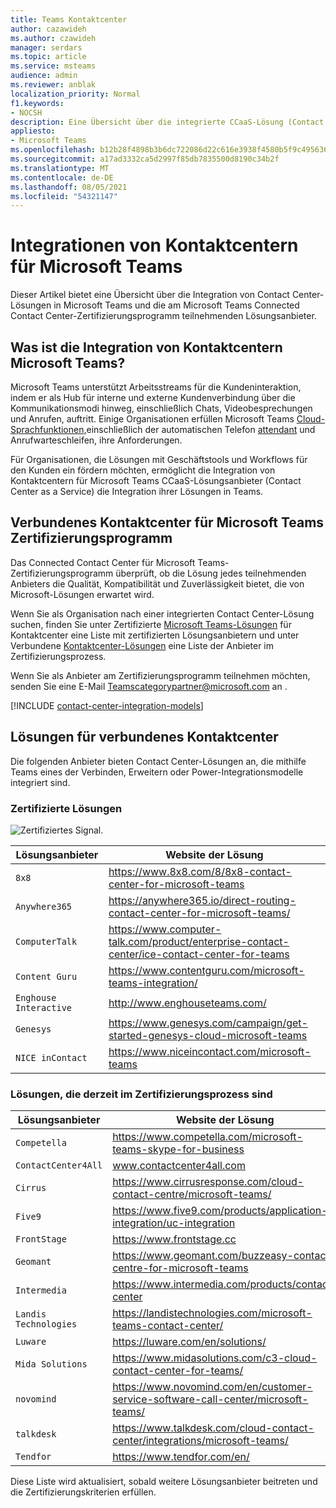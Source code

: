 ```yaml
---
title: Teams Kontaktcenter
author: cazawideh
ms.author: czawideh
manager: serdars
ms.topic: article
ms.service: msteams
audience: admin
ms.reviewer: anblak
localization_priority: Normal
f1.keywords:
- NOCSH
description: Eine Übersicht über die integrierte CCaaS-Lösung (Contact Center as a Service) für Microsoft Teams
appliesto:
- Microsoft Teams
ms.openlocfilehash: b12b28f4898b3b6dc722086d22c616e3938f4580b5f9c4956367663ea841d305
ms.sourcegitcommit: a17ad3332ca5d2997f85db7835500d8190c34b2f
ms.translationtype: MT
ms.contentlocale: de-DE
ms.lasthandoff: 08/05/2021
ms.locfileid: "54321147"
---
```

# <a name="contact-center-integrations-for-microsoft-teams"></a>Integrationen von Kontaktcentern für Microsoft Teams

  Dieser Artikel bietet eine Übersicht über die Integration von Contact Center-Lösungen in Microsoft Teams und die am Microsoft Teams Connected Contact Center-Zertifizierungsprogramm teilnehmenden Lösungsanbieter.

## <a name="what-is-contact-center-integration-for-microsoft-teams"></a>Was ist die Integration von Kontaktcentern Microsoft Teams?

Microsoft Teams unterstützt Arbeitsstreams für die Kundeninteraktion, indem er als Hub für interne und externe Kundenverbindung über die Kommunikationsmodi hinweg, einschließlich Chats, Videobesprechungen und Anrufen, auftritt. Einige Organisationen erfüllen Microsoft Teams [Cloud-Sprachfunktionen,](./cloud-voice-landing-page.md)einschließlich der automatischen Telefon [attendant](./what-are-phone-system-auto-attendants.md) und Anrufwarteschleifen, [](./create-a-phone-system-call-queue.md)ihre Anforderungen.

Für Organisationen, die Lösungen mit Geschäftstools und Workflows für den Kunden ein fördern möchten, ermöglicht die Integration von Kontaktcentern für Microsoft Teams CCaaS-Lösungsanbieter (Contact Center as a Service) die Integration ihrer Lösungen in Teams.


## <a name="connected-contact-center-for-microsoft-teams-certification-program"></a>Verbundenes Kontaktcenter für Microsoft Teams Zertifizierungsprogramm

Das Connected Contact Center für Microsoft Teams-Zertifizierungsprogramm überprüft, ob die Lösung jedes teilnehmenden Anbieters die Qualität, Kompatibilität und Zuverlässigkeit bietet, die von Microsoft-Lösungen erwartet wird.

Wenn Sie als Organisation nach einer integrierten Contact Center-Lösung suchen, finden Sie unter Zertifizierte [Microsoft Teams-Lösungen](https://cloudpartners.transform.microsoft.com/contact-center-solutions) für Kontaktcenter eine Liste mit zertifizierten Lösungsanbietern und unter Verbundene [Kontaktcenter-Lösungen](#connected-contact-center-solutions) eine Liste der Anbieter im Zertifizierungsprozess.

Wenn Sie als Anbieter am Zertifizierungsprogramm teilnehmen möchten, senden Sie eine E-Mail <Teamscategorypartner@microsoft.com> an .

[!INCLUDE [contact-center-integration-models](./includes/contact-center-integration-models.md)]


## <a name="connected-contact-center-solutions"></a>Lösungen für verbundenes Kontaktcenter

Die folgenden Anbieter bieten Contact Center-Lösungen an, die mithilfe Teams eines der Verbinden, Erweitern oder Power-Integrationsmodelle integriert sind.

### <a name="certified-solutions"></a>Zertifizierte Lösungen

![Zertifiziertes Signal.](media/English_Solution_Certified_Teams_badge_noBkgrd_GrayText_RGB_500px.png)

|  Lösungsanbieter                                                                                                                               |  Website der Lösung                                                                                                                                                                                                                                                                                                                                                                                                                                                              |
| ---------------------------------------------------------------------------------------------------------------------------------------- | -------------------------------------------------------------------------------------------------------------------------------------------------------------------------------------------------------------------------------------------------------------------------------------------------------------------------------------------------------------------------------------------------------------------------------------------------------------------------------- |
| `8x8` | https://www.8x8.com/8/8x8-contact-center-for-microsoft-teams                                                    |
| `Anywhere365` | https://anywhere365.io/direct-routing-contact-center-for-microsoft-teams/                                      |
| `ComputerTalk` | https://www.computer-talk.com/product/enterprise-contact-center/ice-contact-center-for-teams         |
| `Content Guru` | https://www.contentguru.com/microsoft-teams-integration/    |
| `Enghouse Interactive` | http://www.enghouseteams.com/         |
| `Genesys` | https://www.genesys.com/campaign/get-started-genesys-cloud-microsoft-teams                                      |
| `NICE inContact` | https://www.niceincontact.com/microsoft-teams                                                            |

### <a name="solutions-currently-in-the-certification-process"></a>Lösungen, die derzeit im Zertifizierungsprozess sind

|  Lösungsanbieter                                                                                                                               |  Website der Lösung                                                                                                                                                                                                                                                                                                                                                                                                                                                              |
| ---------------------------------------------------------------------------------------------------------------------------------------- | -------------------------------------------------------------------------------------------------------------------------------------------------------------------------------------------------------------------------------------------------------------------------------------------------------------------------------------------------------------------------------------------------------------------------------------------------------------------------------- |
| `Competella` | https://www.competella.com/microsoft-teams-skype-for-business                                  |
| `ContactCenter4All` | www.contactcenter4all.com |
| `Cirrus` | https://www.cirrusresponse.com/cloud-contact-centre/microsoft-teams/ |
| `Five9` | https://www.five9.com/products/application-integration/uc-integration                                                   |
| `FrontStage` | https://www.frontstage.cc                                                                                        |
| `Geomant` | https://www.geomant.com/buzzeasy-contact-centre-for-microsoft-teams                                                  |
| `Intermedia` | https://www.intermedia.com/products/contact-center                          |
| `Landis Technologies` | https://landistechnologies.com/microsoft-teams-contact-center/                                          |
| `Luware` | https://luware.com/en/solutions/                                                                                       |
| `Mida Solutions` | https://www.midasolutions.com/c3-cloud-contact-center-for-teams/                                        |
| `novomind` | https://www.novomind.com/en/customer-service-software-call-center/microsoft-teams/                             |
| `talkdesk` | https://www.talkdesk.com/cloud-contact-center/integrations/microsoft-teams/                                  |
| `Tendfor` | https://www.tendfor.com/en/                                                                                     |

Diese Liste wird aktualisiert, sobald weitere Lösungsanbieter beitreten und die Zertifizierungskriterien erfüllen.
